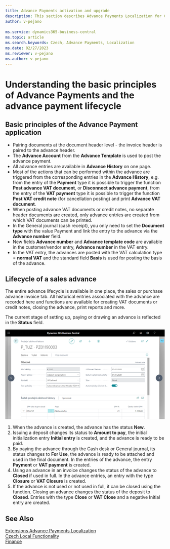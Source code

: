 ```yaml
---
title: Advance Payments activation and upgrade
description: This section describes Advance Payments Localization for Czech extension functionality.
author: v-pejano

ms.service: dynamics365-business-central
ms.topic: article
ms.search.keywords: Czech, Advance Payments, Localization
ms.date: 02/27/2023
ms.reviewer: v-pejano
ms.author: v-pejano
---
```


# Understanding the basic principles of Advance Payments and the advance payment lifecycle

## Basic principles of the Advance Payment application

- Pairing documents at the document header level - the invoice header is paired to the advance header.
- The **Advance Account** from the **Advance Template** is used to post the advance payment.
- All advance entries are available in **Advance History** on one page.
- Most of the actions that can be performed within the advance are triggered from the corresponding entries in the **Advance History**, e.g. from the entry of the **Payment** type it is possible to trigger the function **Post advance VAT document**, or **Disconnect advance payment**, from the entry of the **VAT payment** type it is possible to trigger the function **Post VAT credit note** (for cancellation posting) and print **Advance VAT document**.
- When posting advance VAT documents or credit notes, no separate header documents are created, only advance entries are created from which VAT documents can be printed.
- In the General journal (cash receipt), you only need to set the **Document type** with the value Payment and link the entry to the advance via the **Advance number** field.
- New fields **Advance number** and **Advance template code** are available in the customer/vendor entry, **Advance number** in the VAT entry.
- In the VAT entry, the advances are posted with the VAT calculation type = **normal VAT** and the standard field **Basis** is used for posting the basis of the advance.

## Lifecycle of a sales advance

The entire advance lifecycle is available in one place, the sales or purchase advance invoice tab. All historical entries associated with the advance are recorded here and functions are available for creating VAT documents or credit notes, closing the advance, print reports and more.

The current stage of setting up, paying or drawing an advance is reflected in the **Status** field.

![Advance Payments Principles](Media/adv-payments-principes.png)

1. When the advance is created, the advance has the status **New**.
2. Issuing a deposit changes its status to **Amount to pay**, the initial initialization entry **Initial entry** is created, and the advance is ready to be paid.
3. By paying the advance through the Cash desk or General journal, its status changes to **For Use**, the advance is ready to be attached and used in the final document. In the entries of the advance, the entry **Payment** or **VAT payment** is created.
4. Using an advance in an invoice changes the status of the advance to **Closed** if used in full. In the advance entries, an entry with the type **Closure** or **VAT Closure** is created.
5. If the advance is not used or not used in full, it can be closed using the function. Closing an advance changes the status of the deposit to **Closed**. Entries with the type **Close** or **VAT Close** and a negative Initial entry are created.

## See Also

[Extensions Advance Payments Localization](ui-extensions-advance-payments-localization-cz.md)  
[Czech Local Functionality](czech-local-functionality.md)  
[Finance](../../finance.md)
